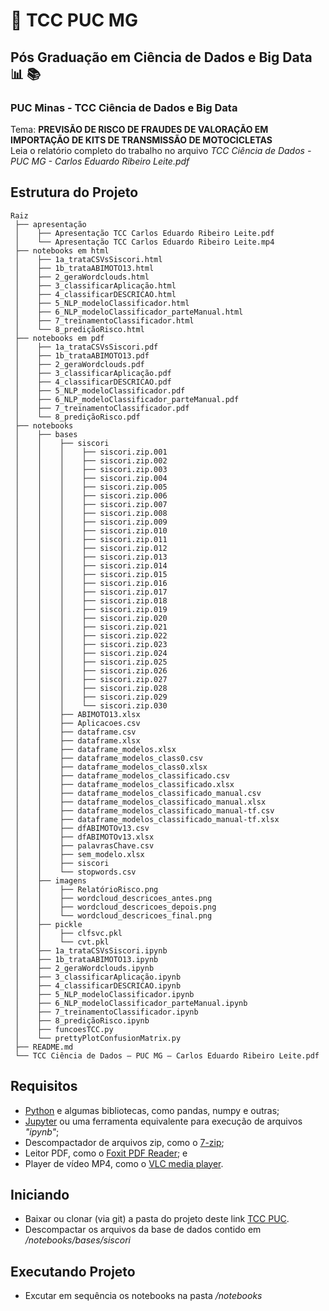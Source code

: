 # :school: TCC PUC MG
## Pós Graduação em Ciência de Dados e Big Data :bar_chart: :books:
### PUC Minas - TCC Ciência de Dados e Big Data<br>

Tema: **PREVISÃO DE RISCO DE FRAUDES DE VALORAÇÃO EM IMPORTAÇÃO DE KITS DE TRANSMISSÃO DE MOTOCICLETAS**<br>
Leia o relatório completo do trabalho no arquivo _TCC Ciência de Dados - PUC MG - Carlos Eduardo Ribeiro Leite.pdf_

## Estrutura do Projeto
```
Raiz
 ├── apresentação
 │    ├── Apresentação TCC Carlos Eduardo Ribeiro Leite.pdf
 │    └── Apresentação TCC Carlos Eduardo Ribeiro Leite.mp4
 ├── notebooks em html
 │    ├── 1a_trataCSVsSiscori.html
 │    ├── 1b_trataABIMOTO13.html
 │    ├── 2_geraWordclouds.html
 │    ├── 3_classificarAplicação.html
 │    ├── 4_classificarDESCRICAO.html
 │    ├── 5_NLP_modeloClassificador.html
 │    ├── 6_NLP_modeloClassificador_parteManual.html
 │    ├── 7_treinamentoClassificador.html
 │    └── 8_prediçãoRisco.html
 ├── notebooks em pdf
 │    ├── 1a_trataCSVsSiscori.pdf
 │    ├── 1b_trataABIMOTO13.pdf
 │    ├── 2_geraWordclouds.pdf
 │    ├── 3_classificarAplicação.pdf
 │    ├── 4_classificarDESCRICAO.pdf
 │    ├── 5_NLP_modeloClassificador.pdf
 │    ├── 6_NLP_modeloClassificador_parteManual.pdf
 │    ├── 7_treinamentoClassificador.pdf
 │    └── 8_prediçãoRisco.pdf
 ├── notebooks
 │    ├── bases
 │    │    ├── siscori
 │    │    │    ├── siscori.zip.001
 │    │    │    ├── siscori.zip.002
 │    │    │    ├── siscori.zip.003
 │    │    │    ├── siscori.zip.004
 │    │    │    ├── siscori.zip.005
 │    │    │    ├── siscori.zip.006
 │    │    │    ├── siscori.zip.007
 │    │    │    ├── siscori.zip.008
 │    │    │    ├── siscori.zip.009
 │    │    │    ├── siscori.zip.010
 │    │    │    ├── siscori.zip.011
 │    │    │    ├── siscori.zip.012
 │    │    │    ├── siscori.zip.013
 │    │    │    ├── siscori.zip.014
 │    │    │    ├── siscori.zip.015
 │    │    │    ├── siscori.zip.016
 │    │    │    ├── siscori.zip.017
 │    │    │    ├── siscori.zip.018
 │    │    │    ├── siscori.zip.019
 │    │    │    ├── siscori.zip.020
 │    │    │    ├── siscori.zip.021
 │    │    │    ├── siscori.zip.022
 │    │    │    ├── siscori.zip.023
 │    │    │    ├── siscori.zip.024
 │    │    │    ├── siscori.zip.025
 │    │    │    ├── siscori.zip.026
 │    │    │    ├── siscori.zip.027
 │    │    │    ├── siscori.zip.028
 │    │    │    ├── siscori.zip.029
 │    │    │    └── siscori.zip.030
 │    │    ├── ABIMOTO13.xlsx
 │    │    ├── Aplicacoes.csv
 │    │    ├── dataframe.csv
 │    │    ├── dataframe.xlsx
 │    │    ├── dataframe_modelos.xlsx
 │    │    ├── dataframe_modelos_class0.csv
 │    │    ├── dataframe_modelos_class0.xlsx
 │    │    ├── dataframe_modelos_classificado.csv
 │    │    ├── dataframe_modelos_classificado.xlsx
 │    │    ├── dataframe_modelos_classificado_manual.csv
 │    │    ├── dataframe_modelos_classificado_manual.xlsx
 │    │    ├── dataframe_modelos_classificado_manual-tf.csv
 │    │    ├── dataframe_modelos_classificado_manual-tf.xlsx
 │    │    ├── dfABIMOTOv13.csv
 │    │    ├── dfABIMOTOv13.xlsx
 │    │    ├── palavrasChave.csv
 │    │    ├── sem_modelo.xlsx
 │    │    ├── siscori
 │    │    └── stopwords.csv
 │    ├── imagens
 │    │    ├── RelatórioRisco.png
 │    │    ├── wordcloud_descricoes_antes.png
 │    │    ├── wordcloud_descricoes_depois.png
 │    │    └── wordcloud_descricoes_final.png
 │    ├── pickle
 │    │    ├── clfsvc.pkl
 │    │    └── cvt.pkl
 │    ├── 1a_trataCSVsSiscori.ipynb
 │    ├── 1b_trataABIMOTO13.ipynb
 │    ├── 2_geraWordclouds.ipynb
 │    ├── 3_classificarAplicação.ipynb
 │    ├── 4_classificarDESCRICAO.ipynb
 │    ├── 5_NLP_modeloClassificador.ipynb
 │    ├── 6_NLP_modeloClassificador_parteManual.ipynb
 │    ├── 7_treinamentoClassificador.ipynb
 │    ├── 8_prediçãoRisco.ipynb
 │    ├── funcoesTCC.py
 │    └── prettyPlotConfusionMatrix.py
 ├── README.md
 └── TCC Ciência de Dados – PUC MG – Carlos Eduardo Ribeiro Leite.pdf
```

## Requisitos
 * [Python](https://www.python.org/) e algumas bibliotecas, como pandas, numpy e outras;
 * [Jupyter](https://jupyter.org/) ou uma ferramenta equivalente para execução de arquivos _"ipynb"_;
 * Descompactador de arquivos zip, como o [7-zip](https://www.7-zip.org/);
 * Leitor PDF, como o [Foxit PDF Reader](https://www.foxit.com/pdf-reader/); e
 * Player de vídeo MP4, como o [VLC media player](https://www.videolan.org/).

## Iniciando
 * Baixar ou clonar (via git) a pasta do projeto deste link [TCC PUC](https://github.com/kaduleite/TCC_PUC_MG_2021).
 * Descompactar os arquivos da base de dados contido em _/notebooks/bases/siscori_

## Executando Projeto
 * Excutar em sequência os notebooks na pasta _/notebooks_



